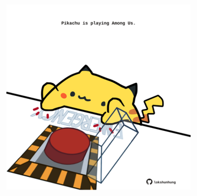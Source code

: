 <!-- built at 02/11/2023, 08:00:43 UTC -->
<p align="center">
  <img width="500" height="500" src="./ReadmeImage.svg">
</p>
